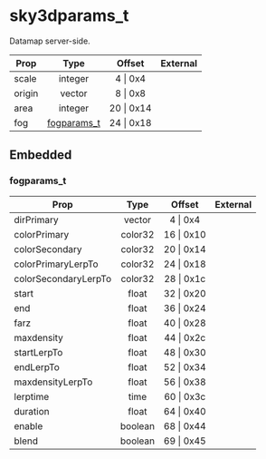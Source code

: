 # sky3dparams_t

Datamap server-side.

|Prop|Type|Offset|External|
|---|:-:|:-:|--:|
|scale|integer|4 \| 0x4||
|origin|vector|8 \| 0x8||
|area|integer|20 \| 0x14||
|fog|[fogparams_t](#fogparams_t)|24 \| 0x18||

## Embedded

### fogparams_t

|Prop|Type|Offset|External|
|---|:-:|:-:|--:|
|dirPrimary|vector|4 \| 0x4|
|colorPrimary|color32|16 \| 0x10|
|colorSecondary|color32|20 \| 0x14|
|colorPrimaryLerpTo|color32|24 \| 0x18|
|colorSecondaryLerpTo|color32|28 \| 0x1c|
|start|float|32 \| 0x20|
|end|float|36 \| 0x24|
|farz|float|40 \| 0x28|
|maxdensity|float|44 \| 0x2c|
|startLerpTo|float|48 \| 0x30|
|endLerpTo|float|52 \| 0x34|
|maxdensityLerpTo|float|56 \| 0x38|
|lerptime|time|60 \| 0x3c|
|duration|float|64 \| 0x40|
|enable|boolean|68 \| 0x44|
|blend|boolean|69 \| 0x45|
